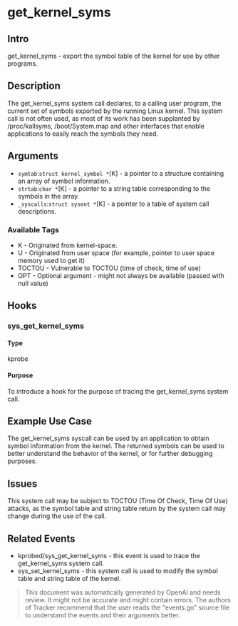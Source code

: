 
# get_kernel_syms

## Intro
get_kernel_syms - export the symbol table of the kernel for use by other programs.

## Description
The get_kernel_syms system call declares, to a calling user program, the current set of symbols exported by the running Linux kernel. This system call is not often used, as most of its work has been supplanted by /proc/kallsyms, /boot/System.map and other interfaces that enable applications to easily reach the symbols they need.


## Arguments
* `symtab`:`struct kernel_symbol *`[K] - a pointer to a structure containing an array of symbol information.
* `strtab`:`char *`[K] - a pointer to a string table corresponding to the symbols in the array.
* `_syscalls`:`struct sysent *`[K] - a pointer to a table of system call descriptions.

### Available Tags
* K - Originated from kernel-space.
* U - Originated from user space (for example, pointer to user space memory used to get it)
* TOCTOU - Vulnerable to TOCTOU (time of check, time of use)
* OPT - Optional argument - might not always be available (passed with null value)

## Hooks
### sys_get_kernel_syms
#### Type
kprobe
#### Purpose
To introduce a hook for the purpose of tracing the get_kernel_syms system call.

## Example Use Case
The get_kernel_syms syscall can be used by an application to obtain symbol information from the kernel. The returned symbols can be used to better understand the behavior of the kernel, or for further debugging purposes.

## Issues
This system call may be subject to TOCTOU (Time Of Check, Time Of Use) attacks, as the symbol table and string table return by the system call may change during the use of the call.

## Related Events
* kprobed/sys_get_kernel_syms - this event is used to trace the get_kernel_syms system call.
* sys_set_kernel_syms - this system call is used to modify the symbol table and string table of the kernel.

> This document was automatically generated by OpenAI and needs review. It might
> not be accurate and might contain errors. The authors of Tracker recommend that
> the user reads the "events.go" source file to understand the events and their
> arguments better.
